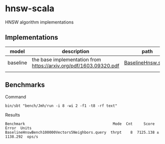 # hnsw-scala

HNSW algorithm implementations

## Implementations

| model    | description                                                         | path                                                                |
|----------|---------------------------------------------------------------------|---------------------------------------------------------------------|
| baseline | the base implementation from https://arxiv.org/pdf/1603.09320.pdf   | [BaselineHnsw.scala](core/src/main/scala/io/github/tuannh982/hnsw/BaselineHnsw.scala) |
|          |                                                                     |                                                                     |

## Benchmarks

Command

```shell
bin/sbt "bench/Jmh/run -i 8 -wi 2 -f1 -t8 -rf text"
```

Results

```text
Benchmark                                        Mode  Cnt     Score      Error  Units
BaselineHnswBench100000Vectors5Neighbors.query  thrpt    8  7125.138 ± 1138.292  ops/s
```